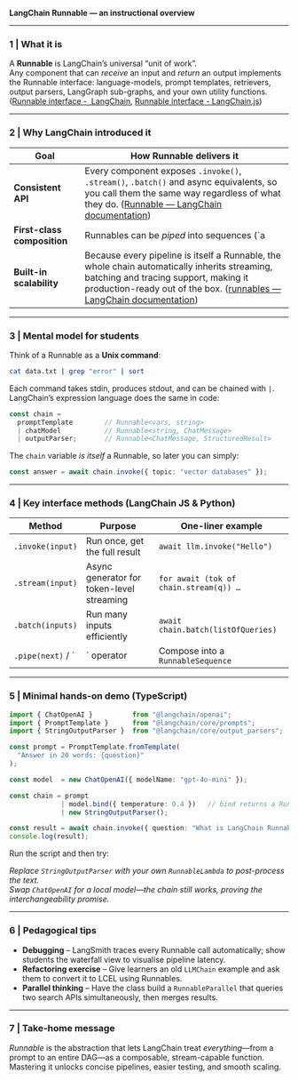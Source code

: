 **LangChain Runnable — an instructional overview**

---

### 1  |  What it is
A **Runnable** is LangChain’s universal “unit of work”.  
Any component that can *receive* an input and *return* an output implements the Runnable interface: language-models, prompt templates, retrievers, output parsers, LangGraph sub-graphs, and your own utility functions.  ([Runnable interface - ️ LangChain](https://python.langchain.com/docs/concepts/runnables/?utm_source=chatgpt.com), [Runnable interface - LangChain.js](https://js.langchain.com/docs/concepts/runnables/?utm_source=chatgpt.com))

---

### 2  |  Why LangChain introduced it

| Goal | How Runnable delivers it |
|------|--------------------------|
| **Consistent API** | Every component exposes `.invoke()`, `.stream()`, `.batch()` and async equivalents, so you call them the same way regardless of what they do.  ([Runnable — LangChain documentation](https://python.langchain.com/api_reference/core/runnables/langchain_core.runnables.base.Runnable.html?utm_source=chatgpt.com)) |
| **First-class composition** | Runnables can be *piped* into sequences (`a | b | c`) or run in parallel, forming arbitrarily complex pipelines without bespoke glue code.  ([How to chain runnables | 🦜️ LangChain](https://python.langchain.com/docs/how_to/sequence/?utm_source=chatgpt.com), [How to chain runnables - LangChain.js](https://js.langchain.com/docs/how_to/sequence/?utm_source=chatgpt.com)) |
| **Built-in scalability** | Because every pipeline is itself a Runnable, the whole chain automatically inherits streaming, batching and tracing support, making it production-ready out of the box.  ([runnables — LangChain documentation](https://python.langchain.com/api_reference/core/runnables.html?utm_source=chatgpt.com)) |

---

### 3  |  Mental model for students
Think of a Runnable as a **Unix command**:

```bash
cat data.txt | grep "error" | sort
```  

Each command takes stdin, produces stdout, and can be chained with `|`.  
LangChain’s expression language does the same in code:

```ts
const chain = 
  promptTemplate        // Runnable<vars, string>
  | chatModel           // Runnable<string, ChatMessage>
  | outputParser;       // Runnable<ChatMessage, StructuredResult>
```

The `chain` variable *is itself* a Runnable, so later you can simply:

```ts
const answer = await chain.invoke({ topic: "vector databases" });
```

---

### 4  |  Key interface methods (LangChain JS & Python)

| Method | Purpose | One-liner example |
|--------|---------|-------------------|
| `.invoke(input)` | Run once, get the full result | `await llm.invoke("Hello")` |
| `.stream(input)` | Async generator for token-level streaming | `for await (tok of chain.stream(q)) …` |
| `.batch(inputs)` | Run many inputs efficiently | `await chain.batch(listOfQueries)` |
| `.pipe(next)` / `|` operator | Compose into a `RunnableSequence` | `a.pipe(b)` or `a | b` |

---

### 5  |  Minimal hands-on demo (TypeScript)

```ts
import { ChatOpenAI }          from "@langchain/openai";
import { PromptTemplate }      from "@langchain/core/prompts";
import { StringOutputParser }  from "@langchain/core/output_parsers";

const prompt = PromptTemplate.fromTemplate(
  "Answer in 20 words: {question}"
);

const model  = new ChatOpenAI({ modelName: "gpt-4o-mini" });

const chain = prompt
             | model.bind({ temperature: 0.4 })   // bind returns a Runnable
             | new StringOutputParser();

const result = await chain.invoke({ question: "What is LangChain Runnable?" });
console.log(result);
```

Run the script and then try:

*Replace `StringOutputParser` with your own `RunnableLambda` to post-process the text.*  
*Swap `ChatOpenAI` for a local model—the chain still works, proving the interchangeability promise.*

---

### 6  |  Pedagogical tips

* **Debugging** – LangSmith traces every Runnable call automatically; show students the waterfall view to visualise pipeline latency.
* **Refactoring exercise** – Give learners an old `LLMChain` example and ask them to convert it to LCEL using Runnables.
* **Parallel thinking** – Have the class build a `RunnableParallel` that queries two search APIs simultaneously, then merges results.

---

### 7  |  Take-home message
*Runnable* is the abstraction that lets LangChain treat *everything*—from a prompt to an entire DAG—as a composable, stream-capable function. Mastering it unlocks concise pipelines, easier testing, and smooth scaling.
